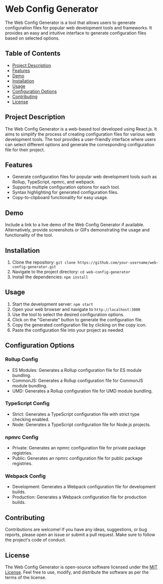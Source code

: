# Web Config Generator

The Web Config Generator is a tool that allows users to generate configuration files for popular web development tools and frameworks. It provides an easy and intuitive interface to generate configuration files based on selected options.

## Table of Contents

- [Project Description](#project-description)
- [Features](#features)
- [Demo](#demo)
- [Installation](#installation)
- [Usage](#usage)
- [Configuration Options](#configuration-options)
- [Contributing](#contributing)
- [License](#license)

## Project Description

The Web Config Generator is a web-based tool developed using React.js. It aims to simplify the process of creating configuration files for various web development tools. The tool provides a user-friendly interface where users can select different options and generate the corresponding configuration file for their project.

## Features

- Generate configuration files for popular web development tools such as Rollup, TypeScript, npmrc, and webpack.
- Supports multiple configuration options for each tool.
- Syntax highlighting for generated configuration files.
- Copy-to-clipboard functionality for easy usage.

## Demo

Include a link to a live demo of the Web Config Generator if available. Alternatively, provide screenshots or GIFs demonstrating the usage and functionality of the tool.

## Installation

1. Clone the repository: `git clone https://github.com/your-username/web-config-generator.git`
2. Navigate to the project directory: `cd web-config-generator`
3. Install the dependencies: `npm install`

## Usage

1. Start the development server: `npm start`
2. Open your web browser and navigate to `http://localhost:3000`
3. Use the tool to select the desired configuration options.
4. Click on the "Generate" button to generate the configuration file.
5. Copy the generated configuration file by clicking on the copy icon.
6. Paste the configuration file into your project as needed.

## Configuration Options

### Rollup Config

- ES Modules: Generates a Rollup configuration file for ES module bundling.
- CommonJS: Generates a Rollup configuration file for CommonJS module bundling.
- UMD: Generates a Rollup configuration file for UMD module bundling.

### TypeScript Config

- Strict: Generates a TypeScript configuration file with strict type checking enabled.
- Node: Generates a TypeScript configuration file for Node.js projects.

### npmrc Config

- Private: Generates an npmrc configuration file for private package registries.
- Public: Generates an npmrc configuration file for public package registries.

### Webpack Config

- Development: Generates a Webpack configuration file for development builds.
- Production: Generates a Webpack configuration file for production builds.

## Contributing

Contributions are welcome! If you have any ideas, suggestions, or bug reports, please open an issue or submit a pull request. Make sure to follow the project's code of conduct.

## License

The Web Config Generator is open-source software licensed under the [MIT License](https://opensource.org/licenses/MIT). Feel free to use, modify, and distribute the software as per the terms of the license.

